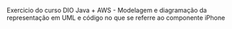 Exercicio do curso DIO Java + AWS - Modelagem e diagramação da representação em UML e código no que se referre ao componente iPhone
